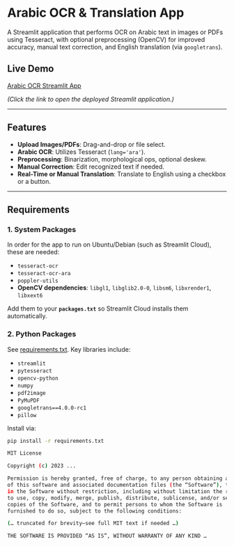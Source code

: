# Arabic OCR & Translation App

A Streamlit application that performs OCR on Arabic text in images or PDFs using Tesseract, with optional preprocessing (OpenCV) for improved accuracy, manual text correction, and English translation (via `googletrans`).

## Live Demo

[Arabic OCR Streamlit App](https://arabic-ocr-streamli-8lswm5dhgh253qzpxsraat.streamlit.app/)

*(Click the link to open the deployed Streamlit application.)*

---

## Features

- **Upload Images/PDFs**: Drag-and-drop or file select.
- **Arabic OCR**: Utilizes Tesseract (`lang='ara'`).
- **Preprocessing**: Binarization, morphological ops, optional deskew.
- **Manual Correction**: Edit recognized text if needed.
- **Real-Time or Manual Translation**: Translate to English using a checkbox or a button.

---

## Requirements

### 1. System Packages

In order for the app to run on Ubuntu/Debian (such as Streamlit Cloud), these are needed:

- `tesseract-ocr`
- `tesseract-ocr-ara`
- `poppler-utils`
- **OpenCV dependencies**: `libgl1`, `libglib2.0-0`, `libsm6`, `libxrender1`, `libxext6`

Add them to your **`packages.txt`** so Streamlit Cloud installs them automatically.

### 2. Python Packages

See [requirements.txt](./requirements.txt). Key libraries include:
- `streamlit`
- `pytesseract`
- `opencv-python`
- `numpy`
- `pdf2image`
- `PyMuPDF`
- `googletrans==4.0.0-rc1`
- `pillow`

Install via:
```bash
pip install -r requirements.txt

MIT License

Copyright (c) 2023 ...

Permission is hereby granted, free of charge, to any person obtaining a copy
of this software and associated documentation files (the “Software”), to deal
in the Software without restriction, including without limitation the rights
to use, copy, modify, merge, publish, distribute, sublicense, and/or sell
copies of the Software, and to permit persons to whom the Software is
furnished to do so, subject to the following conditions:

(… truncated for brevity—see full MIT text if needed …)

THE SOFTWARE IS PROVIDED “AS IS”, WITHOUT WARRANTY OF ANY KIND …
